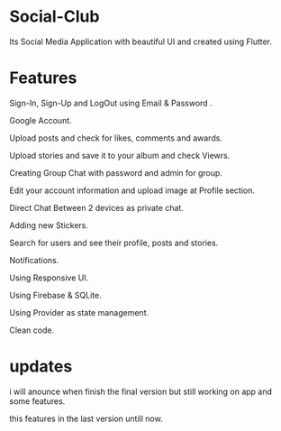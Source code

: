 # Social-Club
Its Social Media Application with beautiful UI and  created using Flutter.

# Features
Sign-In, Sign-Up and LogOut using Email & Password .

Google Account.

Upload posts and check for likes, comments and awards.

Upload stories and save it to your album and check Viewrs.

Creating Group Chat with password and admin for group.

Edit your account information and upload image at Profile section.

Direct Chat Between 2 devices as private chat.

Adding new Stickers.

Search for users and see their profile, posts and stories.

Notifications.

Using Responsive UI.

Using Firebase & SQLite.

Using Provider as state management.

Clean code.

# updates
i will anounce when finish the final version but still working on app and some features.

this features in the last version untill now.
